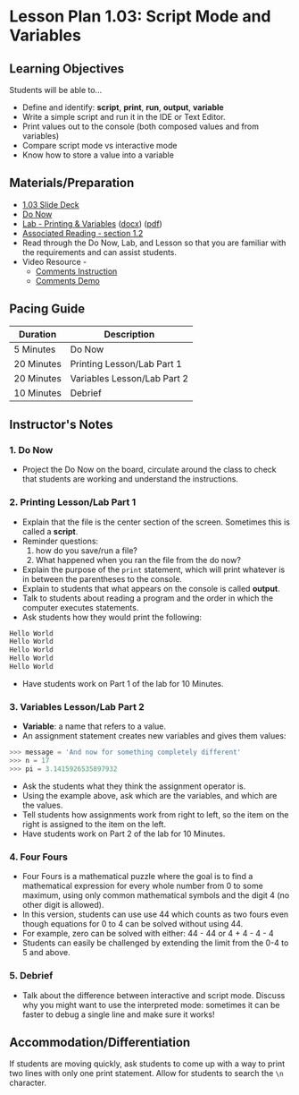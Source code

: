 # Lesson Plan 1.03: Script Mode and Variables

## Learning Objectives

Students will be able to...

* Define and identify: **script**, **print**, **run**, **output**, **variable**
* Write a simple script and run it in the IDE or Text Editor.
* Print values out to the console (both composed values and from variables)
* Compare script mode vs interactive mode
* Know how to store a value into a variable

## Materials/Preparation

* [1.03 Slide Deck](https://github.com/Areson/2nd-semester-introduction-to-computer-science/raw/master/units/1_unit/slidedecks/Intro%20Python%201.03%20TEALS.pptx)
* [Do Now][]
* [Lab - Printing & Variables][] ([docx][]) ([pdf][])
* [Associated Reading - section 1.2](https://tealsk12.github.io/2nd-semester-introduction-to-computer-science/readings.md#associatedreadings/1.2)
* Read through the Do Now, Lab, and Lesson so that you are familiar with the requirements and can assist students.
* Video Resource -
  * [Comments Instruction](https://youtu.be/kEuVvUc1Zec)
  * [Comments Demo](https://youtu.be/fbek7n6ecWM)

## Pacing Guide

| **Duration**   |     **Description**    |
| ---------- | ------------------ |
| 5 Minutes  | Do Now             |
| 20 Minutes | Printing Lesson/Lab Part 1   |
| 20 Minutes | Variables Lesson/Lab Part 2   |
| 10 Minutes | Debrief         |

## Instructor's Notes

### 1. Do Now

* Project the Do Now on the board, circulate around the class to check that students are working and understand the instructions.

### 2. Printing Lesson/Lab Part 1

* Explain that the file is the center section of the screen. Sometimes this is called a **script**.
* Reminder questions:
  1. how do you save/run a file?
  2. What happened when you ran the file from the do now?
* Explain the purpose of the `print` statement, which will print whatever is in between the parentheses to the console.
* Explain to students that what appears on the console is called **output**.
* Talk to students about reading a program and the order in which the computer executes statements.
* Ask students how they would print the following:

```python
Hello World
Hello World
Hello World
Hello World
Hello World
```

* Have students work on Part 1 of the lab for 10 Minutes.

### 3. Variables Lesson/Lab Part 2

* **Variable**: a name that refers to a value.
* An assignment statement creates new variables and gives them values:

```python
>>> message = 'And now for something completely different'
>>> n = 17
>>> pi = 3.1415926535897932
```

* Ask the students what they think the assignment operator is.
* Using the example above, ask which are the variables, and which are the values.
* Tell students how assignments work from right to left, so the item on the right is assigned to the item on the left.
* Have students work on Part 2 of the lab for 10 Minutes.

### 4. Four Fours

* Four Fours is a mathematical puzzle where the goal is to find a mathematical expression for every whole number from 0 to some maximum, using only common mathematical symbols and the digit 4 (no other digit is allowed).
* In this version, students can use use 44 which counts as two fours even though equations for 0 to 4 can be solved without using 44.
* For example, zero can be solved with either: 44 - 44 or 4 + 4 - 4 - 4
* Students can easily be challenged by extending the limit from the 0-4 to 5 and above.

### 5. Debrief

* Talk about the difference between interactive and script mode. Discuss why you might want to use the interpreted mode: sometimes it can be faster to debug a single line and make sure it works!

## Accommodation/Differentiation

If students are moving quickly, ask students to come up with a way to print two lines with only one print statement. Allow for students to search the `\n` character.

[Lab - Printing & Variables]:lab.md
[Do Now]:do_now.md

[pdf]: https://github.com/Areson/2nd-semester-introduction-to-computer-science/raw/master/units/1_unit/03_lesson/lab.pdf
[docx]: https://github.com/Areson/2nd-semester-introduction-to-computer-science/raw/master/units/1_unit/03_lesson/lab.docx
